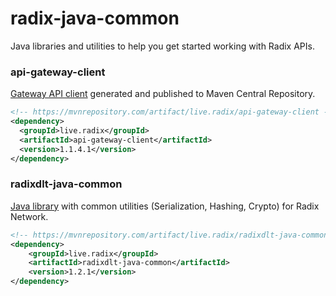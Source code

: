 # radix-java-common

Java libraries and utilities to help you get started working with Radix APIs.

### api-gateway-client
[Gateway API client](api-gateway-client) generated and published to Maven Central Repository.

```xml
<!-- https://mvnrepository.com/artifact/live.radix/api-gateway-client -->
<dependency>
  <groupId>live.radix</groupId>
  <artifactId>api-gateway-client</artifactId>
  <version>1.1.4.1</version>
</dependency>
```

### radixdlt-java-common
[Java library](radixdlt-java-common) with common utilities (Serialization, Hashing, Crypto) for Radix Network.

```xml
<!-- https://mvnrepository.com/artifact/live.radix/radixdlt-java-common -->
<dependency>
    <groupId>live.radix</groupId>
    <artifactId>radixdlt-java-common</artifactId>
    <version>1.2.1</version>
</dependency>
```
